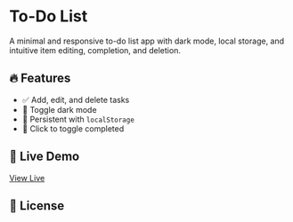 # To-Do List

A minimal and responsive to-do list app with dark mode, local storage, and intuitive item editing, completion, and deletion.

## 🔥 Features

- ✅ Add, edit, and delete tasks
- 🌙 Toggle dark mode
- 💾 Persistent with `localStorage`
- 📝 Click to toggle completed

## 🚀 Live Demo

[View Live]()

## 📄 License

